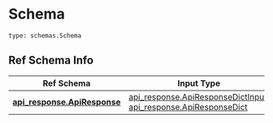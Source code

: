 # Schema
```
type: schemas.Schema
```

## Ref Schema Info
Ref Schema | Input Type | Output Type
---------- | ---------- | -----------
[**api_response.ApiResponse**](../../../../../../../components/schema/api_response.md) | [api_response.ApiResponseDictInput](../../../../../../../components/schema/api_response.md#apiresponsedictinput), [api_response.ApiResponseDict](../../../../../../../components/schema/api_response.md#apiresponsedict) | [api_response.ApiResponseDict](../../../../../../../components/schema/api_response.md#apiresponsedict)
